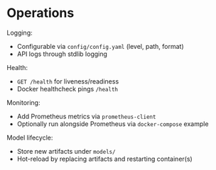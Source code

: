 # Operations

Logging:
- Configurable via `config/config.yaml` (level, path, format)
- API logs through stdlib logging

Health:
- `GET /health` for liveness/readiness
- Docker healthcheck pings `/health`

Monitoring:
- Add Prometheus metrics via `prometheus-client`
- Optionally run alongside Prometheus via `docker-compose` example

Model lifecycle:
- Store new artifacts under `models/`
- Hot-reload by replacing artifacts and restarting container(s)

